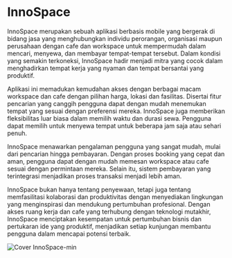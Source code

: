 # InnoSpace

InnoSpace merupakan sebuah aplikasi berbasis mobile yang bergerak di bidang jasa yang menghubungkan individu perorangan, organisasi maupun perusahaan dengan cafe dan workspace untuk mempermudah dalam mencari, menyewa, dan membayar tempat-tempat tersebut. Dalam kondisi yang semakin terkoneksi, InnoSpace hadir menjadi mitra yang cocok dalam menghadirkan tempat kerja yang nyaman dan tempat bersantai yang produktif.

Aplikasi ini memadukan kemudahan akses dengan berbagai macam workspace dan cafe dengan pilihan harga, lokasi dan fasilitas. Disertai fitur pencarian yang canggih pengguna dapat dengan mudah menemukan tempat yang sesuai dengan preferensi mereka. InnoSpace juga memberikan fleksibilitas luar biasa dalam memilih waktu dan durasi sewa. Pengguna dapat memilih untuk menyewa tempat untuk beberapa jam saja atau sehari penuh.

InnoSpace menawarkan pengalaman pengguna yang sangat mudah, mulai dari pencarian hingga pembayaran. Dengan proses booking yang cepat dan aman, pengguna dapat dengan mudah memesan workspace atau cafe sesuai dengan permintaan mereka. Selain itu, sistem pembayaran yang terintegrasi menjadikan proses transaksi menjadi lebih aman.

InnoSpace bukan hanya tentang penyewaan, tetapi juga tentang memfasilitasi kolaborasi dan produktivitas dengan menyediakan lingkungan yang menginspirasi dan mendukung pertumbuhan profesional. Dengan akses ruang kerja dan cafe yang terhubung dengan teknologi mutakhir, InnoSpace menciptakan kesempatan untuk pertumbuhan bisnis dan pertukaran ide yang produktif, menjadikan setiap kunjungan membantu pengguna dalam mencapai potensi terbaik.

![Cover InnoSpace-min](https://github.com/RaffyJO/InnoSpace/assets/116251880/9b6fb49f-8db5-43be-ade9-aaad8a7f71a0)
